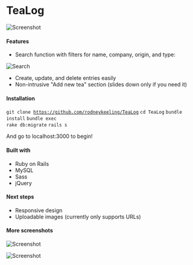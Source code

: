 TeaLog
=========

![Screenshot](http://i.imgur.com/ArLJ3.png)

#### Features
* Search function with filters for name, company, origin, and type:

![Search](http://i.imgur.com/0YHX1.png)

* Create, update, and delete entries easily
* Non-intrusive "Add new tea" section (slides down only if you need it)

#### Installation
<code>git clone https://github.com/rodneykeeling/TeaLog</code>
<code>cd TeaLog</code>
<code>bundle install</code>
<code>bundle exec rake db:migrate</code>
<code>rails s</code>

And go to localhost:3000 to begin!

#### Built with
* Ruby on Rails
* MySQL
* Sass
* jQuery

#### Next steps
* Responsive design
* Uploadable images (currently only supports URLs)

#### More screenshots
![Screenshot](http://i.imgur.com/Rblhf.png)


![Screenshot](http://i.imgur.com/NUTwg.png)

